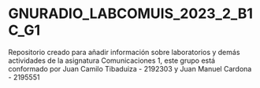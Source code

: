 # GNURADIO_LABCOMUIS_2023_2_B1C_G1
Repositorio creado para añadir información sobre laboratorios y demás actividades de la asignatura Comunicaciones 1, este grupo está conformado por Juan Camilo Tibaduiza - 2192303 y Juan Manuel Cardona - 2195551
